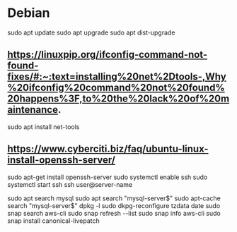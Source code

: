 # Debian
sudo apt update
sudo apt upgrade
sudo apt dist-upgrade

## https://linuxpip.org/ifconfig-command-not-found-fixes/#:~:text=installing%20net%2Dtools-,Why%20ifconfig%20command%20not%20found%20happens%3F,to%20the%20lack%20of%20maintenance.
sudo apt install net-tools

## https://www.cyberciti.biz/faq/ubuntu-linux-install-openssh-server/
sudo apt-get install openssh-server
sudo systemctl enable ssh
sudo systemctl start ssh
ssh user@server-name

sudo apt search mysql
sudo apt search "mysql-server$"
sudo apt-cache search "mysql-server$"
dpkg -l
sudo dkpg-reconfigure tzdata
date
sudo snap search aws-cli
sudo snap refresh --list
sudo snap info aws-cli
sudo snap install canonical-livepatch
